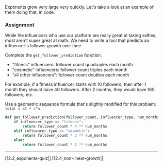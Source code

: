 Exponents grow very large very quickly. Let's take a look at an example of them doing that, in code. 

### Assignment 
While the influencers who use our platform are really great at taking selfies, most aren't super great at math. We need to write a tool that predicts an influencer's follower growth over time. 

Complete the `get_follower_prediction` function. 
- "fitness" influencers: follower count quadruples each month
- "cosmetic" influencers: follower count triples each month
- "all other influencers": follower count doubles each month

For example, if a fitness influencer starts with 10 followers, then after 1 month they should have 40 followers. After 2 months, they would have 160 followers; etc. 

Use a geometric sequence formula that's slightly modified for this problem: `total = a1 * r^n` 

``` python
def get_follower_prediction(follower_count, influencer_type, num_months):
	if influencer_type == "fitness":
		return follower_count * 4 ** num_months
	elif influencer_type == "cosmetic":
		return follower_count * 3 ** num_months
	else:
		return follower_count * 2 ** num_months
```
 
---
[[2.2_exponents-quiz]]
[[2.4_non-linear-growth]]

